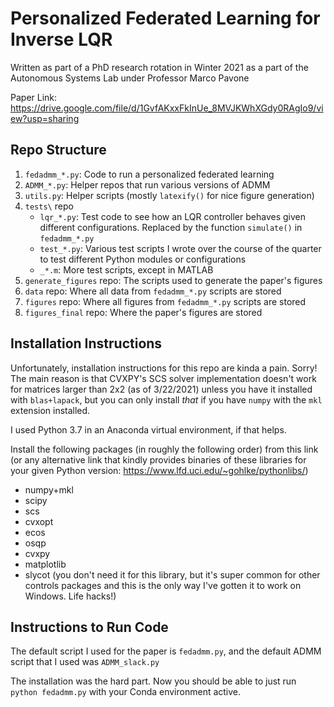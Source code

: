 # Personalized Federated Learning for Inverse LQR
Written as part of a PhD research rotation in Winter 2021 as a 
part of the Autonomous Systems Lab under Professor Marco Pavone

Paper Link: https://drive.google.com/file/d/1GvfAKxxFkInUe_8MVJKWhXGdy0RAgIo9/view?usp=sharing

## Repo Structure
1. `fedadmm_*.py`: Code to run a personalized federated learning
2. `ADMM_*.py`: Helper repos that run various versions of ADMM
3. `utils.py`: Helper scripts (mostly `latexify()` for nice figure generation)
4. `tests\` repo
   * `lqr_*.py`: Test code to see how an LQR controller behaves given different configurations. Replaced by the function `simulate()` in `fedadmm_*.py`
   * `test_*.py`: Various test scripts I wrote over the course of the quarter to test different Python modules or configurations
   * `_*.m`: More test scripts, except in MATLAB
5. `generate_figures` repo: The scripts used to generate the paper's figures
6. `data` repo: Where all data from `fedadmm_*.py` scripts are stored
7. `figures` repo: Where all figures from `fedadmm_*.py` scripts are stored
8. `figures_final` repo: Where the paper's figures are stored

## Installation Instructions
Unfortunately, installation instructions for this repo are kinda a pain. Sorry! The main reason is that CVXPY's SCS 
solver implementation doesn't work for matrices larger than 2x2 (as of 3/22/2021) unless you have it installed with `blas+lapack`,
but you can only install _that_ if you have `numpy` with the `mkl` extension installed.

I used Python 3.7 in an Anaconda virtual environment, if that helps.

Install the following packages (in roughly the following order) from this link (or any alternative link that
kindly provides binaries of these libraries for your given Python version: https://www.lfd.uci.edu/~gohlke/pythonlibs/)
* numpy+mkl
* scipy
* scs
* cvxopt
* ecos
* osqp
* cvxpy
* matplotlib
* slycot (you don't need it for this library, but it's super common for other controls packages and this is the only way I've gotten it to work on Windows. Life hacks!)

## Instructions to Run Code
The default script I used for the paper is `fedadmm.py`, and the default ADMM script that I used was `ADMM_slack.py`

The installation was the hard part. Now you should be able to just run `python fedadmm.py` with your Conda environment active.